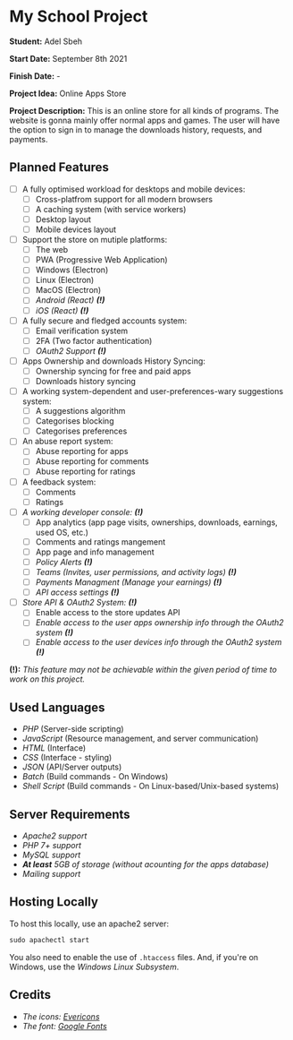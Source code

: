 # My School Project

**Student:** Adel Sbeh

**Start Date:** September 8th 2021

**Finish Date:** -

**Project Idea:** Online Apps Store

**Project Description:** This is an online store for all kinds of programs. The website is gonna mainly offer normal apps and games. The user will have the option to sign in to manage the downloads history, requests, and payments.

## Planned Features

- [ ] A fully optimised workload for desktops and mobile devices:
  - [ ] Cross-platfrom support for all modern browsers
  - [ ] A caching system (with service workers)
  - [ ] Desktop layout
  - [ ] Mobile devices layout
- [ ] Support the store on mutiple platforms:
  - [ ] The web
  - [ ] PWA (Progressive Web Application)
  - [ ] Windows (Electron)
  - [ ] Linux (Electron)
  - [ ] MacOS (Electron)
  - [ ] _Android (React) **(!)**_
  - [ ] _iOS (React) **(!)**_
- [ ] A fully secure and fledged accounts system:
  - [ ] Email verification system
  - [ ] 2FA (Two factor authentication)
  - [ ] _OAuth2 Support **(!)**_
- [ ] Apps Ownership and downloads History Syncing:
  - [ ] Ownership syncing for free and paid apps
  - [ ] Downloads history syncing
- [ ] A working system-dependent and user-preferences-wary suggestions system:
  - [ ] A suggestions algorithm
  - [ ] Categorises blocking
  - [ ] Categorises preferences
- [ ] An abuse report system:
  - [ ] Abuse reporting for apps
  - [ ] Abuse reporting for comments
  - [ ] Abuse reporting for ratings
- [ ] A feedback system:
  - [ ] Comments
  - [ ] Ratings
- [ ] _A working developer console: **(!)**_
  - [ ] App analytics (app page visits, ownerships, downloads, earnings, used OS, etc.)
  - [ ] Comments and ratings mangement
  - [ ] App page and info management
  - [ ] _Policy Alerts **(!)**_
  - [ ] _Teams (Invites, user permissions, and activity logs) **(!)**_
  - [ ] _Payments Managment (Manage your earnings) **(!)**_
  - [ ] _API access settings **(!)**_
- [ ] _Store API & OAuth2 System: **(!)**_
  - [ ] Enable access to the store updates API
  - [ ] _Enable access to the user apps ownership info through the OAuth2 system **(!)**_
  - [ ] _Enable access to the user devices info through the OAuth2 system **(!)**_

**(!):** _This feature may not be achievable within the given period of time to work on this project._

## Used Languages

- *PHP* (Server-side scripting)
- *JavaScript* (Resource management, and server communication)
- *HTML* (Interface)
- *CSS* (Interface - styling)
- *JSON* (API/Server outputs)
- *Batch* (Build commands - On Windows)
- *Shell Script* (Build commands - On Linux-based/Unix-based systems)

## Server Requirements

- *Apache2 support*
- *PHP 7+ support*
- *MySQL support*
- _**At least** 5GB of storage (without acounting for the apps database)_
- *Mailing support*

## Hosting Locally

To host this locally, use an apache2 server:

```bat
sudo apachectl start
```

You also need to enable the use of `.htaccess` files. And, if you're on Windows, use the *Windows Linux Subsystem*.

## Credits

- *The icons: [Evericons](https://freebiesui.com/figma-freebies/figma-icons/460-free-minimalistic-icons/)*
- *The font: [Google Fonts](https://fonts.google.com)*
